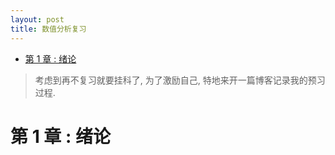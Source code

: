```yaml
---
layout: post
title: 数值分析复习
---
```


<!-- TOC -->

- [第 1 章 : 绪论](#%e7%ac%ac-1-%e7%ab%a0--%e7%bb%aa%e8%ae%ba)

<!-- /TOC -->

> 考虑到再不复习就要挂科了, 为了激励自己, 特地来开一篇博客记录我的预习过程.

# 第 1 章 : 绪论


